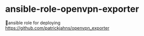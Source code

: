# ansible-role-openvpn-exporter
🔧ansible role for deploying https://github.com/patrickjahns/openvpn_exporter
